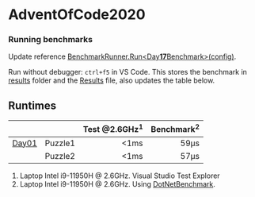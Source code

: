 # AdventOfCode2020

### Running benchmarks
Update reference [BenchmarkRunner.Run<Day**17**Benchmark>(config)](AdventOfCodeBenchmark/Program.cs).

Run without debugger: `ctrl+f5` in VS Code. This stores the benchmark in [results](AdventOfCodeBenchmark\BenchmarkDotNet.Artifacts\results) folder and the [Results](Results.json) file, also updates the table below.

## Runtimes
<!--ResultTableStart-->
|                                |         | Test @2.6GHz<sup>1</sup> | Benchmark<sup>2</sup> |
|--------------------------------|---------|-------------------------:|----------------------:|
| [Day01](AdventOfCode/Day01.cs) | Puzzle1 |                     <1ms |                  59μs |
|                                | Puzzle2 |                     <1ms |                  57μs |
<!--ResultTableEnd-->

1) Laptop Intel i9-11950H @ 2.6GHz. Visual Studio Test Explorer
2) Laptop Intel i9-11950H @ 2.6GHz. Using [DotNetBenchmark](https://github.com/dotnet/BenchmarkDotNet).